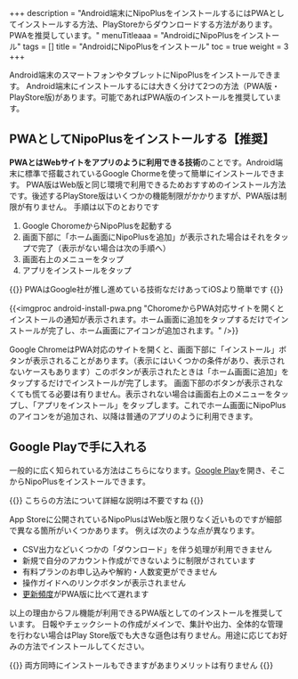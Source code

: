 +++
description = "Android端末にNipoPlusをインストールするにはPWAとしてインストールする方法、PlayStoreからダウンロードする方法があります。PWAを推奨しています。"
menuTitleaaa = "AndroidにNipoPlusをインストール"
tags = []
title = "AndroidにNipoPlusをインストール"
toc = true
weight = 3
+++


Android端末のスマートフォンやタブレットにNipoPlusをインストールできます。
Android端末にインストールするには大きく分けて2つの方法（PWA版・ PlayStore版)があります。可能であればPWA版のインストールを推奨しています。

## PWAとしてNipoPlusをインストールする【推奨】

**PWAとはWebサイトをアプリのように利用できる技術**のことです。Android端末に標準で搭載されているGoogle Chormeを使って簡単にインストールできます。
PWA版はWeb版と同じ環境で利用できるためおすすめのインストール方法です。後述するPlayStore版はいくつかの機能制限がかかりますが、PWA版は制限が有りません。
手順は以下のとおりです

1. Google ChoromeからNipoPlusを起動する
1. 画面下部に「ホーム画面にNipoPlusを追加」が表示された場合はそれをタップで完了（表示がない場合は次の手順へ）
1. 画面右上のメニューをタップ
1. アプリをインストールをタップ

{{<alice pos="right" icon="phone">}}
PWAはGoogle社が推し進めている技術なだけあってiOSより簡単です
{{</alice>}}

{{<imgproc android-install-pwa.png "ChoromeからPWA対応サイトを開くとインストールの通知が表示されます。ホーム画面に追加をタップするだけでインストールが完了し、ホーム画面にアイコンが追加されます。" />}}

Google ChromeはPWA対応のサイトを開くと、画面下部に「インストール」ボタンが表示されることがあります。（表示にはいくつかの条件があり、表示されないケースもあります）このボタンが表示されたときは「ホーム画面に追加」をタップするだけでインストールが完了します。
画面下部のボタンが表示されなくても慌てる必要は有りません。表示されない場合は画面右上のメニューをタップし、「アプリをインストール」をタップします。これでホーム画面にNipoPlusのアイコンをが追加され、以降は普通のアプリのように利用できます。

## Google Playで手に入れる

一般的に広く知られている方法はこちらになります。[Google Play](https://play.google.com/store/apps/details?id=jp.sndbox.nipoplus)を開き、そこからNipoPlusをインストールできます。

{{<alice pos="right" icon="ok">}}
こちらの方法について詳細な説明は不要ですね
{{</alice>}}

App Storeに公開されているNipoPlusはWeb版と限りなく近いものですが細部で異なる箇所がいくつかあります。
例えば次のような点が異なります。

- CSV出力などいくつかの「ダウンロード」を伴う処理が利用できません
- 新規で自分のアカウント作成ができないように制限がされています
- 有料プランのお申し込みや解約・人数変更ができません
- 操作ガイドへのリンクボタンが表示されません
- [更新頻度](/system/release-note/)がPWA版に比べて遅れます

以上の理由からフル機能が利用できるPWA版としてのインストールを推奨しています。
日報やチェックシートの作成がメインで、集計や出力、全体的な管理を行わない場合はPlay Store版でも大きな遜色は有りません。用途に応じてお好みの方法でインストールしてください。

{{<alice pos="right" icon="default">}}
両方同時にインストールもできますがあまりメリットは有りません
{{</alice>}}
